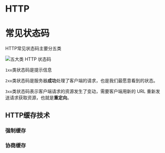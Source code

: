 # HTTP

# 常见状态码

HTTP常见状态码主要分五类

![ 五大类 HTTP 状态码 ](https://cdn.xiaolincoding.com/gh/xiaolincoder/ImageHost/%E8%AE%A1%E7%AE%97%E6%9C%BA%E7%BD%91%E7%BB%9C/HTTP/6-%E4%BA%94%E5%A4%A7%E7%B1%BBHTTP%E7%8A%B6%E6%80%81%E7%A0%81.png)

`1xx`类状态码是提示信息

`2xx`类状态码是服务器**成功**处理了客户端的请求，也是我们最愿意看到的状态。

`3xx`类状态码表示客户端请求的资源发生了变动，需要客户端用新的 URL 重新发送请求获取资源，也就是**重定向**。

## HTTP缓存技术

### 强制缓存

### 协商缓存
